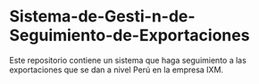# Sistema-de-Gesti-n-de-Seguimiento-de-Exportaciones
Este repositorio contiene un sistema que haga seguimiento a las exportaciones que se dan a nivel Perú en la empresa IXM.

